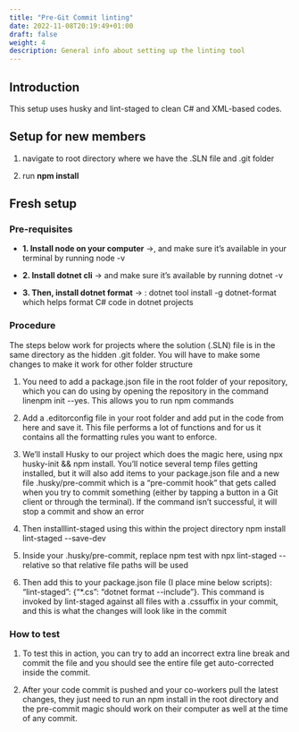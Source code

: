 ```yaml
---
title: "Pre-Git Commit linting"
date: 2022-11-08T20:19:49+01:00
draft: false
weight: 4
description: General info about setting up the linting tool
---
```


## Introduction
This setup uses husky and lint-staged to clean C# and XML-based codes.

## Setup for new members
1. navigate to root directory where we have the .SLN file and .git folder

2. run **npm install**


## Fresh setup

### Pre-requisites
- **1. Install node on your computer** ->, and make sure it’s available in your terminal by running node -v

- **2. Install dotnet cli** -> and make sure it’s available by running dotnet -v

- **3. Then, install dotnet format** -> : dotnet tool install -g dotnet-format which helps format C# code in dotnet projects


### Procedure

The steps below work for projects where the solution (.SLN) file is in the same directory as the hidden .git folder. You will have to make some changes to make it work for other folder structure

1. You need to add a package.json file in the root folder of your repository, which you can do using by opening the repository in the command linenpm init --yes. This allows you to run npm commands

2. Add a .editorconfig file in your root folder and add put in the code from here and save it. This file performs a lot of functions and for us it contains all the formatting rules you want to enforce.

3. We’ll install Husky to our project which does the magic here, using npx husky-init && npm install. You’ll notice several temp files getting installed, but it will also add items to your package.json file and a new file .husky/pre-commit which is a “pre-commit hook” that gets called when you try to commit something (either by tapping a button in a Git client or through the terminal). If the command isn’t successful, it will stop a commit and show an error

4. Then installlint-staged using this within the project directory npm install lint-staged --save-dev

5. Inside your .husky/pre-commit, replace npm test with npx lint-staged --relative so that relative file paths will be used

6. Then add this to your package.json file (I place mine below scripts): “lint-staged”: {“*.cs”: “dotnet format --include”}. This command is invoked by lint-staged against all files with a .cssuffix in your commit, and this is what the changes will look like in the commit


### How to test
1. To test this in action, you can try to add an incorrect extra line break and commit the file and you should see the entire file get auto-corrected inside the commit.

2. After your code commit is pushed and your co-workers pull the latest changes, they just need to run an npm install in the root directory and the pre-commit magic should work on their computer as well at the time of any commit.